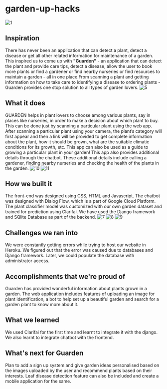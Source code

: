 # garden-up-hacks

![1](https://user-images.githubusercontent.com/55526452/122675939-64045700-d1f9-11eb-9569-359ffd51a177.png)

## Inspiration
There has never been an application that can detect a plant, detect a disease or get all other related information for maintenance of a garden. This inspired us to come up with **"Guarden"** - an application that can detect the plant and provide care tips, detect a disease, allow the user to book more plants or find a gardener or find nearby nurseries or find resources to maintain a garden - all in one place.From scanning a plant and getting information on how to take care to identifying a disease to ordering plants - Guarden provides one stop solution to all types of garden lovers.
![5](https://user-images.githubusercontent.com/55526452/122675961-7e3e3500-d1f9-11eb-9ceb-83741094159b.png)

## What it does
GUARDEN helps in plant lovers to choose among various plants, say in places like nurseries, in order to make a decision about which plant to buy. This can be done just by scanning a particular plant using the web app. After scanning a particular plant using your camera, the plant’s category will first appear and then a link will be provided to get complete information about the plant, how it should be grown, what are the suitable climatic conditions for its growth, etc. This app can also be used as a guide to growing a particular plant in your garden! This app also provides additional details through the chatbot. These additional details include calling a gardener, finding nearby nurseries and checking the health of the plants in the garden.
![10](https://user-images.githubusercontent.com/55526452/122675970-85654300-d1f9-11eb-822e-0980fef7cc04.png)
![11](https://user-images.githubusercontent.com/55526452/122675975-88f8ca00-d1f9-11eb-81bd-c7d3e9552d32.png)

## How we built it
The front-end was designed using CSS, HTML and Javascript. The chatbot was designed with Dialog Flow, which is a part of Google Cloud Platform. The plant classifier model was customized with our own garden dataset and trained for prediction using Clarifai. We have used the Django framework and SQlite Database as part of the backend.
![7](https://user-images.githubusercontent.com/55526452/122676001-9615b900-d1f9-11eb-97f2-6e179a5dab71.png)
![8](https://user-images.githubusercontent.com/55526452/122676003-9910a980-d1f9-11eb-8d58-1961eee2c0a8.png)
![9](https://user-images.githubusercontent.com/55526452/122676006-9b730380-d1f9-11eb-9783-15f7d6a77562.png)

## Challenges we ran into
We were constantly getting errors while trying to host our website in Heroku. We figured out that the error was caused due to databases and Django framework. Later, we could populate the database with administrator access.
## Accomplishments that we're proud of
Guarden has provided wonderful information about plants grown in a garden.  The web application includes features of uploading an image for plant identification, a bot to help set up a beautiful garden and search for a garden plant to know more about it.   
## What we learned
We used Clarifai for the first time and learnt to integrate it with the django. We also learnt to integrate chatbot with the frontend. 
## What's next for Guarden
Plan to add a sign up system and give garden ideas personalised based on the images uploaded by the user and recommend plants based on their interests. Leaf disease detection feature can also be included and create a mobile application for the same.

